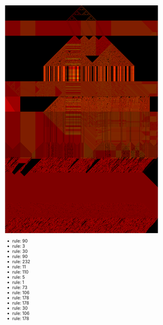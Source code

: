 ![photo](./output.png) 
 * rule: 90
* rule: 3
* rule: 30
* rule: 90
* rule: 232
* rule: 11
* rule: 110
* rule: 5
* rule: 1
* rule: 73
* rule: 106
* rule: 178
* rule: 178
* rule: 30
* rule: 106
* rule: 178
